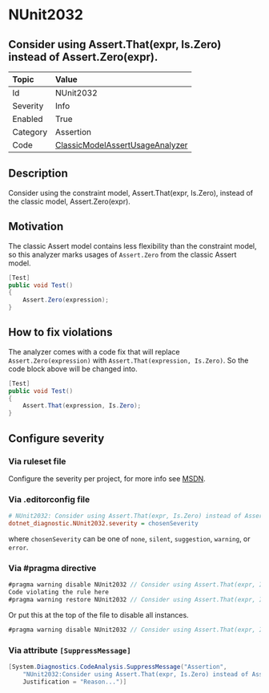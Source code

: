 # NUnit2032

## Consider using Assert.That(expr, Is.Zero) instead of Assert.Zero(expr).

| Topic    | Value
| :--      | :--
| Id       | NUnit2032
| Severity | Info
| Enabled  | True
| Category | Assertion
| Code     | [ClassicModelAssertUsageAnalyzer](https://github.com/nunit/nunit.analyzers/blob/master/src/nunit.analyzers/ClassicModelAssertUsage/ClassicModelAssertUsageAnalyzer.cs)

## Description

Consider using the constraint model, Assert.That(expr, Is.Zero), instead of the classic model, Assert.Zero(expr).

## Motivation

The classic Assert model contains less flexibility than the constraint model,
so this analyzer marks usages of `Assert.Zero` from the classic Assert model.

```csharp
[Test]
public void Test()
{
    Assert.Zero(expression);
}
```

## How to fix violations

The analyzer comes with a code fix that will replace `Assert.Zero(expression)` with
`Assert.That(expression, Is.Zero)`. So the code block above will be changed into.

```csharp
[Test]
public void Test()
{
    Assert.That(expression, Is.Zero);
}
```

<!-- start generated config severity -->
## Configure severity

### Via ruleset file

Configure the severity per project, for more info see [MSDN](https://msdn.microsoft.com/en-us/library/dd264949.aspx).

### Via .editorconfig file

```ini
# NUnit2032: Consider using Assert.That(expr, Is.Zero) instead of Assert.Zero(expr).
dotnet_diagnostic.NUnit2032.severity = chosenSeverity
```

where `chosenSeverity` can be one of `none`, `silent`, `suggestion`, `warning`, or `error`.

### Via #pragma directive

```csharp
#pragma warning disable NUnit2032 // Consider using Assert.That(expr, Is.Zero) instead of Assert.Zero(expr).
Code violating the rule here
#pragma warning restore NUnit2032 // Consider using Assert.That(expr, Is.Zero) instead of Assert.Zero(expr).
```

Or put this at the top of the file to disable all instances.

```csharp
#pragma warning disable NUnit2032 // Consider using Assert.That(expr, Is.Zero) instead of Assert.Zero(expr).
```

### Via attribute `[SuppressMessage]`

```csharp
[System.Diagnostics.CodeAnalysis.SuppressMessage("Assertion",
    "NUnit2032:Consider using Assert.That(expr, Is.Zero) instead of Assert.Zero(expr).",
    Justification = "Reason...")]
```
<!-- end generated config severity -->
